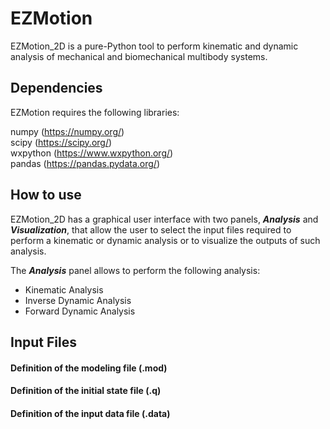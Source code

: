 # EZMotion
 
EZMotion_2D is a pure-Python tool to perform kinematic and dynamic analysis of mechanical and biomechanical multibody systems. <br>

## Dependencies

EZMotion requires the following libraries:

numpy (https://numpy.org/) <br>
scipy (https://scipy.org/) <br>
wxpython (https://www.wxpython.org/) <br>
pandas (https://pandas.pydata.org/)

## How to use

EZMotion_2D has a graphical user interface with two panels, ***Analysis*** and ***Visualization***, that allow the user to select the input files required to perform a kinematic or dynamic analysis or to visualize the outputs of such analysis. 

The ***Analysis*** panel allows to perform the following analysis: <br> 
* Kinematic Analysis  <br> 
* Inverse Dynamic Analysis <br> 
* Forward Dynamic Analysis <br> 



## Input Files
#### Definition of the modeling file (.mod)
#### Definition of the initial state file (.q)
#### Definition of the input data file (.data)
